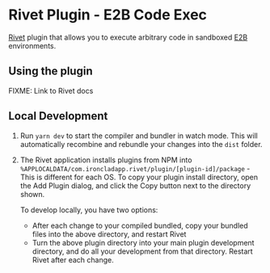 # Rivet Plugin - E2B Code Exec

[Rivet](https://github.com/Ironclad/rivet) plugin that allows you to execute arbitrary code in sandboxed [E2B](https://e2b.dev/docs) environments.

## Using the plugin

FIXME: Link to Rivet docs 

## Local Development

1. Run `yarn dev` to start the compiler and bundler in watch mode. This will automatically recombine and rebundle your changes into the `dist` folder.

2. The Rivet application installs plugins from NPM into `%APPLOCALDATA/com.ironcladapp.rivet/plugin/[plugin-id]/package` - This is different for each OS. To copy your plugin install directory, open the Add Plugin dialog, and click the Copy button next to the directory shown.

   To develop locally, you have two options:

   - After each change to your compiled bundled, copy your bundled files into the above directory, and restart Rivet
   - Turn the above plugin directory into your main plugin development directory, and do all your development from that directory. Restart Rivet after each change.
